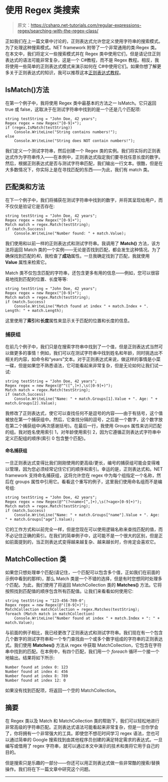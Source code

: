 # 使用 Regex 类搜索

> 原文：<https://csharp.net-tutorials.com/regular-expressions-regex/searching-with-the-regex-class/>

正如我们在上一篇文章中讨论的，正则表达式允许您定义使用字符串的搜索模式。为了处理这种搜索模式。NET framework 附带了一个非常通用的类:Regex 类。在本文中，我们将定义一些搜索模式并在 Regex 类中使用它们，但是请记住正则表达式的语法可能非常复杂，这是一个 C#教程，而不是 Regex 教程。相反，我将使用一些简单的正则表达式模式来演示如何在 C#中使用它们。如果你想了解更多关于正则表达式的知识，我可以推荐这本[正则表达式教程](https://www.regular-expressions.info/tutorial.html)。

## IsMatch()方法

在第一个例子中，我将使用 Regex 类中最基本的方法之一 IsMatch。它只返回 true 或 false，这取决于在测试字符串中找到的是一个还是几个匹配项:

```
string testString = "John Doe, 42 years";
Regex regex = new Regex("[0-9]+");
if (regex.IsMatch(testString))
    Console.WriteLine("String contains numbers!");
else
    Console.WriteLine("String does NOT contain numbers!");
```

我们定义一个测试字符串，然后创建一个 Regex 类的实例。我们将实际的正则表达式作为字符串传入——在本例中，正则表达式指定我们要寻找任意长度的数字。然后，根据正则表达式是否与测试字符串匹配，我们输出一行文本。很酷，但是在大多数情况下，你实际上是在寻找匹配的东西——为此，我们有 match 类。

## 匹配类和方法

<input type="hidden" name="IL_IN_ARTICLE">

在下一个例子中，我们将捕获在测试字符串中找到的数字，并将其呈现给用户，而不仅仅是验证它是否存在:

```
string testString = "John Doe, 42 years";
Regex regex = new Regex("[0-9]+");
Match match = regex.Match(testString);
if (match.Success)
    Console.WriteLine("Number found: " + match.Value);
```

我们使用和以前一样的正则表达式和测试字符串。我调用了 **Match()** 方法，该方法将返回 Match 类的一个实例——无论是否找到匹配，都会发生这种情况。为了确保找到匹配的*和*，我检查了**成功**属性。一旦我确定找到了匹配，我就使用 **Value** 属性来检索它。

Match 类不仅包含匹配的字符串，还包含更多有用的信息——例如，您可以很容易地找到匹配的位置、长度等等:

```
string testString = "John Doe, 42 years";
Regex regex = new Regex("[0-9]+");
Match match = regex.Match(testString);
if (match.Success)
    Console.WriteLine("Match found at index " + match.Index + ". Length: " + match.Length);
```

这里使用了**索引**和**长度**属性来显示关于匹配的位置和长度的信息。

### 捕获组

在前几个例子中，我们只是在搜索字符串中找到了一个值，但是正则表达式当然可以做更多的事情！例如，我们可以在测试字符串中找到姓名和年龄，同时挑选出不相关的内容，如命令和“years”文本。对于正则表达式来说，做这样的事情是小菜一碟，但是如果您不熟悉语法，它可能看起来非常复杂，但是无论如何让我们试一试:

```
string testString = "John Doe, 42 years";
Regex regex = new Regex(@"^([^,]+),\s([0-9]+)");
Match match = regex.Match(testString);
if (match.Success)
    Console.WriteLine("Name: " + match.Groups[1].Value + ". Age: " + match.Groups[2].Value);
```

我修改了正则表达式，使它可以查找任何不是逗号的内容——由于有括号，这个值被放在第一个捕获组中。然后，它查找分隔的逗号，之后是一个数字，这个数字放在第二个捕获组中(再次感谢括号)。在最后一行，我使用 Groups 属性来访问匹配的组。我对姓名使用索引 1，对年龄使用索引 2，因为它遵循正则表达式字符串中定义匹配组的顺序(索引 0 包含整个匹配)。

#### 命名捕获组

一旦正则表达式变得比我们刚刚使用的更高级/更长，编号的捕获组可能会变得难以管理，因为您必须经常记住它们的顺序和索引。幸运的是，正则表达式和。NET framework 支持命名捕获组，这将允许您在 regex 中为每个组指定一个名称，然后在 groups 属性中引用它。看看这个重写的例子，这里我们使用命名组而不是编号组:

```
string testString = "John Doe, 42 years";
Regex regex = new Regex(@"^(?<name>[^,]+),\s(?<age>[0-9]+)");
Match match = regex.Match(testString);
if (match.Success)
    Console.WriteLine("Name: " + match.Groups["name"].Value + ". Age: " + match.Groups["age"].Value);
```

它的工作方式和以前完全一样，但是您现在可以使用逻辑名称来查找匹配的值，而不必记住正确的索引。在我们的简单例子中，这可能不是一个很大的区别，但是正如前面提到的，当正则表达式变得越来越复杂、越来越长时，你肯定会喜欢它。

## MatchCollection 类

如果您只想处理单个匹配(请记住，一个匹配可以包含多个值，正如我们在前面的示例中看到的那样)，那么 Match 类是一个不错的选择，但是有时您想同时处理多个匹配。为此，我们使用了将返回 MatchCollection 类的 **Matches()** 方法。它将按照找到匹配值的顺序包含所有匹配值。让我们来看看如何使用它:

```
string testString = "123-456-789-0";
Regex regex = new Regex(@"([0-9]+)");
MatchCollection matchCollection = regex.Matches(testString);
foreach (Match match in matchCollection)
    Console.WriteLine("Number found at index " + match.Index + ": " + match.Value);
```

与前面的例子相比，我已经更改了正则表达式和测试字符串。我们现在有一个包含几个数字的测试字符串和一个专门查找由一个或多个数字组成的字符串的正则表达式。我们使用 **Matches()** 方法从 regex 中获取 MatchCollection，它包含在字符串中找到的匹配。在本例中，有四个匹配，我们用一个 *foreach* 循环一个接一个地输出。结果将如下所示:

```
Number found at index 0: 123
Number found at index 4: 456
Number found at index 8: 789
Number found at index 12: 0
```

如果没有找到匹配项，将返回一个空的 MatchCollection。

## 摘要

在 Regex 类以及 Match 和 MatchCollection 类的帮助下，我们可以轻松地进行非常高级的字符串匹配。正则表达式语法可能看起来非常复杂，但是一旦你学会了，你将拥有一个非常强大的工具。即使您不想花时间学习 regex 语法，您也可以通过简单的 Google 搜索找到由其他程序员创建的满足特定需求的表达式。一旦编写或借用了 regex 字符串，就可以通过本文中演示的技术和类将它用于自己的目的。

但是搜索只是乐趣的一部分——你还可以用正则表达式做一些非常酷的搜索/替换操作。我们将在下一篇文章中研究这个问题。

* * *